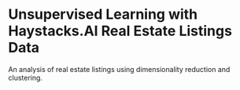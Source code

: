 # Unsupervised Learning with Haystacks.AI Real Estate Listings Data
An analysis of real estate listings using dimensionality reduction and clustering.
